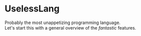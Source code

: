 # UselessLang
Probably the most unappetizing programming language.
<br>Let's start this with a general overview of the *fantastic* features.

